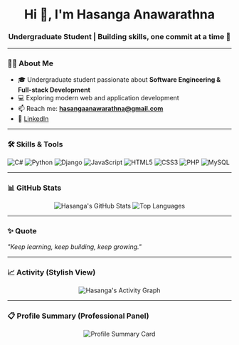 <h1 align="center">Hi 👋, I'm Hasanga Anawarathna</h1>
<h3 align="center">Undergraduate Student | Building skills, one commit at a time 🚀</h3>

---

### 👨‍💻 About Me
- 🎓 Undergraduate student passionate about **Software Engineering & Full-stack Development**  
- 💻 Exploring modern web and application development  
- 📫 Reach me: **hasangaanawarathna@gmail.com**  
- 🔗 <a href="https://www.linkedin.com/in/hasanga-anawarathna-297081270">LinkedIn</a>

---

### 🛠️ Skills & Tools
![C#](https://img.shields.io/badge/C%23-239120?style=flat-square&logo=csharp&logoColor=white)
![Python](https://img.shields.io/badge/Python-3776AB?style=flat-square&logo=python&logoColor=white)
![Django](https://img.shields.io/badge/Django-092E20?style=flat-square&logo=django&logoColor=white)
![JavaScript](https://img.shields.io/badge/JavaScript-F7DF1E?style=flat-square&logo=javascript&logoColor=black)
![HTML5](https://img.shields.io/badge/HTML5-E34F26?style=flat-square&logo=html5&logoColor=white)
![CSS3](https://img.shields.io/badge/CSS3-1572B6?style=flat-square&logo=css3&logoColor=white)
![PHP](https://img.shields.io/badge/PHP-777BB4?style=flat-square&logo=php&logoColor=white)
![MySQL](https://img.shields.io/badge/MySQL-4479A1?style=flat-square&logo=mysql&logoColor=white)

---

### 📊 GitHub Stats
<div align="center">

![Hasanga's GitHub Stats](https://github-readme-stats.vercel.app/api?username=HAnawarathna&show_icons=true&theme=tokyonight&hide_border=true)
![Top Languages](https://github-readme-stats.vercel.app/api/top-langs/?username=HAnawarathna&layout=compact&theme=tokyonight&hide_border=true)

</div>

---

### ✨ Quote
*"Keep learning, keep building, keep growing."*

---

### 📈 Activity (Stylish View)
<div align="center">

<!-- Wave-style contribution graph -->
<img src="https://github-readme-activity-graph.vercel.app/graph?username=HAnawarathna&theme=tokyo-night" alt="Hasanga's Activity Graph">

</div>

---

### 📋 Profile Summary (Professional Panel)
<div align="center">

<!-- Compact panel summarizing contributions, PRs, issues -->
<img src="https://github-profile-summary-cards.vercel.app/api/cards/profile-details?username=HAnawarathna&theme=tokyonight" alt="Profile Summary Card">

</div>
